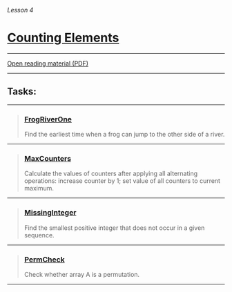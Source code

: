 _Lesson 4_
# [Counting Elements](https://app.codility.com/programmers/lessons/4-counting_elements/)
***
[Open reading material (PDF)](https://codility.com/media/train/2-CountingElements.pdf)
***
## Tasks:
***
> ### [FrogRiverOne](https://app.codility.com/programmers/lessons/4-counting_elements/frog_river_one/)
> Find the earliest time when a frog can jump to the other side of a river.
***
> ### [MaxCounters](https://app.codility.com/programmers/lessons/4-counting_elements/max_counters/)
> Calculate the values of counters after applying all alternating operations: increase counter by 1; set value of all counters to current maximum.
***
> ### [MissingInteger](https://app.codility.com/programmers/lessons/4-counting_elements/MissingInteger/)
> Find the smallest positive integer that does not occur in a given sequence.
***
> ### [PermCheck](https://app.codility.com/programmers/lessons/4-counting_elements/PermCheck/)
> Check whether array A is a permutation.
***